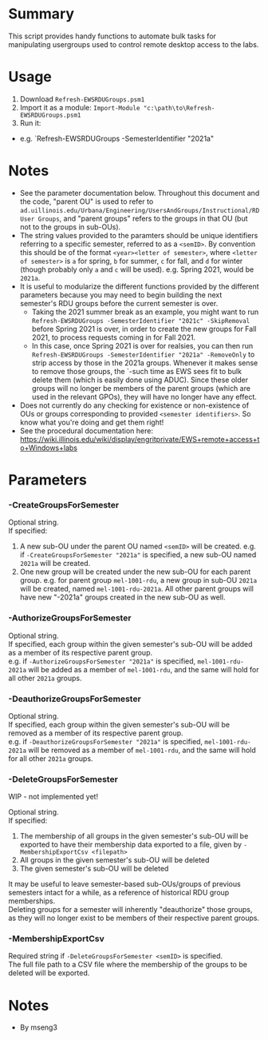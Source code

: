 # Summary
This script provides handy functions to automate bulk tasks for manipulating usergroups used to control remote desktop access to the labs.

# Usage
1. Download `Refresh-EWSRDUGroups.psm1`
2. Import it as a module: `Import-Module "c:\path\to\Refresh-EWSRDUGroups.psm1`
3. Run it:
- e.g. `Refresh-EWSRDUGroups -SemesterIdentifier "2021a"

# Notes
- See the parameter documentation below.  Throughout this document and the code, "parent OU" is used to refer to `ad.uillinois.edu/Urbana/Engineering/UsersAndGroups/Instructional/RD User Groups`, and "parent groups" refers to the groups in that OU (but not to the groups in sub-OUs).
- The string values provided to the paramters should be unique identifiers referring to a specific semester, referred to as a `<semID>`. By convention this should be of the format `<year><letter of semester>`, where `<letter of semester>` is `a` for spring, `b` for summer, `c` for fall, and `d` for winter (though probably only `a` and `c` will be used). e.g. Spring 2021, would be `2021a`.
- It is useful to modularize the different functions provided by the different parameters because you may need to begin building the next semester's RDU groups before the current semester is over.
  - Taking the 2021 summer break as an example, you might want to run `Refresh-EWSRDUGroups -SemesterIdentifier "2021c" -SkipRemoval` before Spring 2021 is over, in order to create the new groups for Fall 2021, to process requests coming in for Fall 2021.
  - In this case, once Spring 2021 is over for realsies, you can then run `Refresh-EWSRDUGroups -SemesterIdentifier "2021a" -RemoveOnly` to strip access by those in the 2021a groups.
   Whenever it makes sense to remove those groups, the `-such time as EWS sees fit to bulk delete them (which is easily done using ADUC). Since these older groups will no longer be members of the parent groups (which are used in the relevant GPOs), they will have no longer have any effect.
- Does not currently do any checking for existence or non-existence of OUs or groups corresponding to provided `<semester identifiers>`. So know what you're doing and get them right!  
- See the procedural documentation here: https://wiki.illinois.edu/wiki/display/engritprivate/EWS+remote+access+to+Windows+labs

# Parameters

### -CreateGroupsForSemester <semID>
Optional string.  
If specified:  
1. A new sub-OU under the parent OU named `<semID>` will be created. e.g. if `-CreateGroupsForSemester "2021a"` is specified, a new sub-OU named `2021a` will be created.
2. One new group will be created under the new sub-OU for each parent group. e.g. for parent group `mel-1001-rdu`, a new group in sub-OU `2021a` will be created, named `mel-1001-rdu-2021a`. All other parent groups will have new "-2021a" groups created in the new sub-OU as well.

### -AuthorizeGroupsForSemester <semID>
Optional string.  
If specified, each group within the given semester's sub-OU will be added as a member of its respective parent group.  
e.g. if `-AuthorizeGroupsForSemester "2021a"` is specified, `mel-1001-rdu-2021a` will be added as a member of `mel-1001-rdu`, and the same will hold for all other `2021a` groups.  

### -DeauthorizeGroupsForSemester <semID>
Optional string.  
If specified, each group within the given semester's sub-OU will be removed as a member of its respective parent group.  
e.g. if `-DeauthorizeGroupsForSemester "2021a"` is specified, `mel-1001-rdu-2021a` will be removed as a member of `mel-1001-rdu`, and the same will hold for all other `2021a` groups.  

### -DeleteGroupsForSemester <semID>
WIP - not implemented yet!

Optional string.  
If specified:  
1. The membership of all groups in the given semester's sub-OU will be exported to have their membership data exported to a file, given by `-MembershipExportCsv <filepath>`
2. All groups in the given semester's sub-OU will be deleted
3. The given semester's sub-OU will be deleted

It may be useful to leave semester-based sub-OUs/groups of previous semesters intact for a while, as a reference of historical RDU group memberships.  
Deleting groups for a semester will inherently "deauthorize" those groups, as they will no longer exist to be members of their respective parent groups.  

### -MembershipExportCsv <filepath>
Required string if `-DeleteGroupsForSemester <semID>` is specified.  
The full file path to a CSV file where the membership of the groups to be deleted will be exported.  

# Notes
- By mseng3
